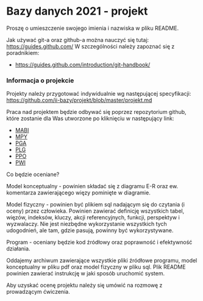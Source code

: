 # Bazy danych 2021 - projekt

Proszę o umieszczenie swojego imienia i nazwiska w pliku README.

Jak używać git-a oraz github-a można nauczyć się tutaj: https://guides.github.com/ W szczególności należy zapoznać się z poradnikiem:
- https://guides.github.com/introduction/git-handbook/


### Informacja o projekcie

Projekty należy przygotować indywidualnie wg następującej specyfikacji: https://github.com/ii-bazy/projekt/blob/master/projekt.md

Praca nad projektem będzie odbywać się poprzez repozytorium github, które zostanie dla Was utworzone po kliknięciu w następujący link:
- [MABI](https://classroom.github.com/a/_5RzWuK_)
- [MPY](https://classroom.github.com/a/koXSv4jy)
- [PGA](https://classroom.github.com/a/oc8rHu8F)
- [PLG](https://classroom.github.com/a/mL4FQCsX)
- [PPO](https://classroom.github.com/a/u8_Rwfx1)
- [PWI](https://classroom.github.com/a/qXZ_B_B5)

Co będzie oceniane?

Model konceptualny - powinien składać się z diagramu E-R oraz ew. komentarza zawierającego więzy pominięte w diagramie.

Model fizyczny - powinien być plikiem sql nadającym się do czytania (i oceny) przez człowieka. Powinien zawierać definicję wszystkich tabel, więzów, indeksów, kluczy, akcji referencyjnych, funkcji, perspektyw i wyzwalaczy. Nie jest niezbędne wykorzystanie wszystkich tych udogodnień, ale tam, gdzie pasują, powinny być wykorzystywane.

Program - oceniany będzie kod źródłowy oraz poprawność i efektywność działania.

Oddajemy archiwum zawierające wszystkie pliki źródłowe programu, model konceptualny w pliku pdf oraz model fizyczny w pliku sql. Plik README powinien zawierać instrukcję w jaki sposób uruchomić system.

Aby uzyskać ocenę projektu należy się umówić na rozmowę z prowadzącym ćwiczenia.
